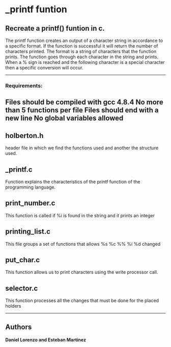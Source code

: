 # _printf funtion 
## Recreate a printf() funtion in c.
The printf function creates an output of a character string in
accordance to a specific format. If the function is successful it will
return the number of characters printed. The format is a string of
characters that the function prints. The function goes through each
character in the string and prints. When a % sign is reached and the
following character is a special character then a specific conversion
will occur.

 ------------------------------------------------------------------------------------
### Requirements:
Files should be compiled with gcc 4.8.4
No more than 5 functions per file
Files should end with a new line
No global variables allowed
 ------------------------------------------------------------------------------------
## holberton.h
header file in which we find the functions used and another the structure used.
## _printf.c
Function explains the characteristics of the printf function of the programming language.
## print_number.c
This function is called if %i is found in the string and it prints an integer

## printing_list.c
This file groups a set of functions that allows %s %c %% %i %d changed 
## put_char.c
This function allows us to print characters using the write processor call.

## selector.c
This function processes all the changes that must be done for the placed holders

-------------------------------------------------------------------------------------
## Authors
#### Daniel Lorenzo and Esteban Martinez  



